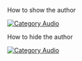 How to show the author

[![Category Audio](https://img.youtube.com/vi/yD_lxpCPvJY/hqdefault.jpg)](https://youtu.be/yD_lxpCPvJY)


How to hide the author


[![Category Audio](https://img.youtube.com/vi/B8Ep5-TEVk8/hqdefault.jpg)](https://youtu.be/B8Ep5-TEVk8)